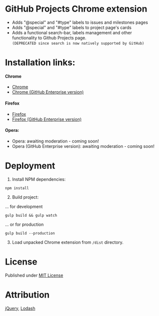 # GitHub Projects Chrome extension

- Adds "@special" and "#type" labels to issues and milestones pages
- Adds "@special" and "#type" labels to project page's cards
- Adds a functional search-bar, labels management and other functionality to Github Projects page.
  <br>```(DEPRECATED since search is now natively supported by GitHub)```

# Installation links:

#### Chrome
  - [Chrome](https://chrome.google.com/webstore/detail/github-projects-plus/pkkhkgaamkjaepakanehpgbifoljadnl)
  - [Chrome (GitHub Enterprise version)](https://chrome.google.com/webstore/detail/github-projects-plus/pkkhkgaamkjaepakanehpgbifoljadnl)

#### Firefox
  - [Firefox](https://addons.mozilla.org/en-US/firefox/addon/github-projects-plus/)
  - [Firefox (GitHub Enterprise version)](https://addons.mozilla.org/en-US/firefox/addon/github-entprise-projects-plus/)

#### Opera:
  - Opera: awaiting moderation - coming soon!
  - Opera (GitHub Enterprise version): awaiting moderation - coming soon!

# Deployment

1) Install NPM dependencies:
```
npm install
```

2) Build project:

... for development
```
gulp build && gulp watch
```

... or for production
```
gulp build --production
```

3) Load unpacked Chrome extension from ```/dist``` directory.

# License

Published under [MIT License](./LICENSE)

# Attribution

[jQuery](https://jquery.org/), [Lodash](https://github.com/lodash/lodash)
